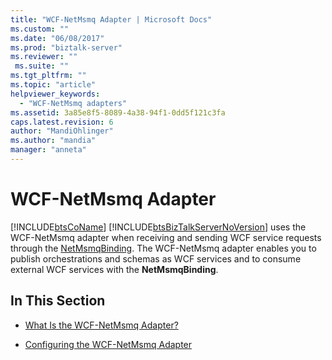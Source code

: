 ```yaml
---
title: "WCF-NetMsmq Adapter | Microsoft Docs"
ms.custom: ""
ms.date: "06/08/2017"
ms.prod: "biztalk-server"
ms.reviewer: ""
 ms.suite: ""
ms.tgt_pltfrm: ""
ms.topic: "article"
helpviewer_keywords: 
  - "WCF-NetMsmq adapters"
ms.assetid: 3a85e8f5-8089-4a38-94f1-0dd5f121c3fa
caps.latest.revision: 6
author: "MandiOhlinger"
ms.author: "mandia"
manager: "anneta"
---
```

# WCF-NetMsmq Adapter
[!INCLUDE[btsCoName](../includes/btsconame-md.md)] [!INCLUDE[btsBizTalkServerNoVersion](../includes/btsbiztalkservernoversion-md.md)] uses the WCF-NetMsmq adapter when receiving and sending WCF service requests through the [NetMsmqBinding](http://go.microsoft.com/fwlink/?LinkId=82589). The WCF-NetMsmq adapter enables you to publish orchestrations and schemas as WCF services and to consume external WCF services with the **NetMsmqBinding**.  
  
## In This Section  
  
-   [What Is the WCF-NetMsmq Adapter?](../core/what-is-the-wcf-netmsmq-adapter.md)  
  
-   [Configuring the WCF-NetMsmq Adapter](../core/configuring-the-wcf-netmsmq-adapter.md)